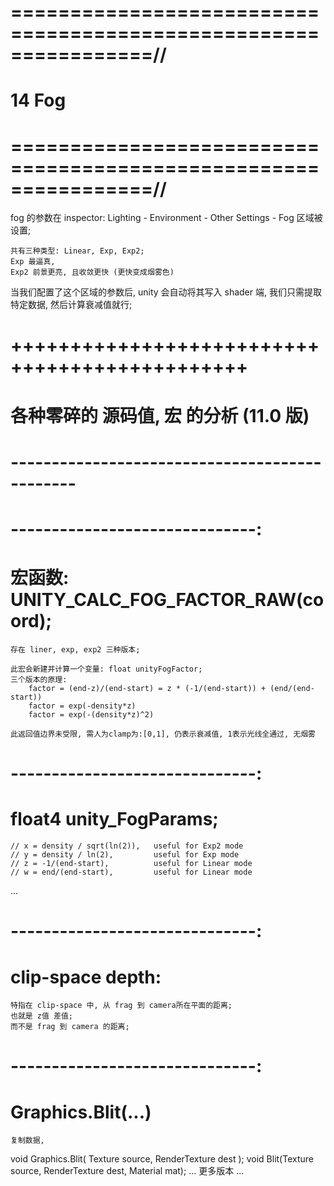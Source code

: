 # ================================================================//
#               14 Fog
# ================================================================//


fog 的参数在 inspector: Lighting - Environment - Other Settings - Fog 区域被设置;

    共有三种类型: Linear, Exp, Exp2;
    Exp 最逼真,
    Exp2 前景更亮, 且收敛更快 (更快变成烟雾色)


当我们配置了这个区域的参数后, unity 会自动将其写入 shader 端, 我们只需提取特定数据, 然后计算衰减值就行;



# ++++++++++++++++++++++++++++++++++++++++++++++ #
#          各种零碎的 源码值, 宏 的分析   (11.0 版)
# ---------------------------------------------- #


# ------------------------------:
# 宏函数: UNITY_CALC_FOG_FACTOR_RAW(coord);
    存在 liner, exp, exp2 三种版本;

    此宏会新建并计算一个变量: float unityFogFactor;
    三个版本的原理:
        factor = (end-z)/(end-start) = z * (-1/(end-start)) + (end/(end-start))
        factor = exp(-density*z)
        factor = exp(-(density*z)^2)

    此返回值边界未受限, 需人为clamp为:[0,1], 仍表示衰减值, 1表示光线全通过, 无烟雾

# ------------------------------:
# float4 unity_FogParams;
    // x = density / sqrt(ln(2)),   useful for Exp2 mode
    // y = density / ln(2),         useful for Exp mode
    // z = -1/(end-start),          useful for Linear mode
    // w = end/(end-start),         useful for Linear mode


...

# ------------------------------:
# clip-space depth:
    特指在 clip-space 中, 从 frag 到 camera所在平面的距离;
    也就是 z值 差值;
    而不是 frag 到 camera 的距离;


# ------------------------------:
# Graphics.Blit(...)
    复制数据,

void Graphics.Blit( Texture source, RenderTexture dest );
void Blit(Texture source, RenderTexture dest, Material mat);
... 更多版本 ...










